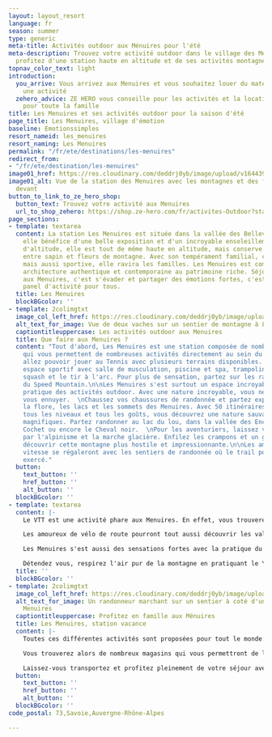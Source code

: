 ```yaml
---
layout: layout_resort
language: fr
season: summer
type: generic
meta-title: Activités outdoor aux Ménuires pour l'été
meta-description: Trouvez votre activité outdoor dans le village des Menuires en Savoie,
  profitez d'une station haute en altitude et de ses activités montagne.
topnav_color_text: light
introduction:
  you_arrive: Vous arrivez aux Menuires et vous souhaitez louer du matériel ou trouver
    une activité
  zehero_advice: ZE HERO vous conseille pour les activités et la location des équipements
    pour toute la famille
title: Les Menuires et ses activités outdoor pour la saison d'été
page_title: Les Menuires, village d'émotion
baseline: Emotionssimples
resort_nameid: les_menuires
resort_naming: Les Menuires
permalink: "/fr/ete/destinations/les-menuires"
redirect_from:
- "/fr/ete/destination/les-menuires"
image01_href: https://res.cloudinary.com/deddrj0yb/image/upload/v1644398781/website/resorts/les%20menuires/Myrtilliers_et_vue_sur_station-Vincent_LOTTENBERG-30356-1600px_bbaihi.jpg
image01_alt: Vue de la station des Menuires avec les montagnes et des fleurs de montage
  devant
button_to_link_to_ze_hero_shop:
  button_text: Trouvez votre activité aux Menuires
  url_to_shop_zehero: https://shop.ze-hero.com/fr/activites-Outdoor?station=Les+Menuires&calessonstype=all&catypegenderlistsummer=all&calessonsactivitytype=all&start-date=
page_sections:
- template: textarea
  content: La station Les Menuires est située dans la vallée des Bellevilles. L'été,
    elle bénéfice d'une belle exposition et d'un incroyable ensoleillement. À 1800m
    d'altitude, elle est tout de même haute en altitude, mais conserve une belle végétation
    entre sapin et fleurs de montagne. Avec son tempérament familial, conviviale,
    mais aussi sportive, elle ravira les familles. Les Menuires est composé d'une
    architecture authentique et contemporaine au patrimoine riche. Séjourner l'été
    aux Menuires, c'est s'évader et partager des émotions fortes, c'est profiter d'un
    panel d'activité pour tous.
  title: Les Menuires
  blockBGcolor: ''
- template: 2colimgtxt
  image_col_left_href: https://res.cloudinary.com/deddrj0yb/image/upload/v1644398781/website/resorts/les%20menuires/Rando_amis-Clement_DUCRUET-32310-1600px_u0jsfx.jpg
  alt_text_for_image: Vue de deux vaches sur un sentier de montagne à Les Menuires
  captiontitleuppercase: Les activités outdoor aux Menuires
  title: Que faire aux Menuires ?
  content: "Tout d'abord, Les Menuires est une station composée de nombreuses infrastructures
    qui vous permettent de nombreuses activités directement au sein du village. Vous
    allez pouvoir jouer au Tennis avec plusieurs terrains disponibles. Profiter d'un
    espace sportif avec salle de musculation, piscine et spa, trampoline, basket,
    squash et le tir à l'arc. Pour plus de sensation, partez sur les rails en luge
    du Speed Mountain.\n\nLes Menuires s'est surtout un espace incroyable pour la
    pratique des activités outdoor. Avec une nature incroyable, vous ne pourrez pas
    vous ennuyer.  \nChaussez vos chaussures de randonnée et partez explorer la faune,
    la flore, les lacs et les sommets des Menuires. Avec 50 itinéraires balisés pour
    tous les niveaux et tous les goûts, vous découvrez une nature sauvage et des lieux
    magnifiques. Partez randonner au lac du lou, dans la vallée des Encombres, le
    Cochet ou encore le Cheval noir.  \nPour les aventuriers, laissez vous tenter
    par l'alpinisme et la marche glacière. Enfilez les crampons et un guide vous fera
    découvrir cette montagne plus hostile et impressionnante.\n\nLes amoureux de la
    vitesse se régaleront avec les sentiers de randonnée où le trail pourra être également
    exercé."
  button:
    text_button: ''
    href_button: ''
    alt_button: ''
  blockBGcolor: ''
- template: textarea
  content: |-
    Le VTT est une activité phare aux Menuires. En effet, vous trouverez des pistes parfaites de descente pour tous les niveaux. Dans la vallée des Bellevilles s'est 321km de sentiers de VTT. Vous aurez le choix d'aller plus loin, plus haut, plus vite, de prendre des sentiers et pistes plus techniques. Découvrez les 3 vallées également d'une nouvelle façon : en VTT ou en Vélo électrique. Que ce soit en enduro, en DH, en cross country, les Menuires est un paradis pour la pratique du VTT.

    Les amoureux de vélo de route pourront tout aussi découvrir les vallées et les cols qui entourent Les Menuires. Vous pourrez alors grimper le col mythique de la Loze et rouler à travers les 3 vallées.

    Les Menuires s'est aussi des sensations fortes avec la pratique du parapente. Laissez vous emporter au dessus des montagnes et admirez le parc national de la Vanoise. C'est également de l'escalade avec plusieurs voies possibles entre Val Thorens, Les Menuires et St Martin de Belleville. Vous pourrez aussi vous laissez tenter par les Via Ferrata.

    Détendez vous, respirez l'air pur de la montagne en pratiquant le Yoga. Quoi de mieux que de s'étirer, de contrôler sa respiration et de vider sa tête en méditant devant les montagnes et dans la nature.
  title: ''
  blockBGcolor: ''
- template: 2colimgtxt
  image_col_left_href: https://res.cloudinary.com/deddrj0yb/image/upload/v1644398781/website/resorts/les%20menuires/Rando_au_col_de__Pierre_Blanche-Vincent_LOTTENBERG-28663-1600px_p9phlq.jpg
  alt_text_for_image: Un randonneur marchant sur un sentier à coté d'un lac à Les
    Menuires
  captiontitleuppercase: Profitez en famille aux Ménuires
  title: Les Menuires, station vacance
  content: |-
    Toutes ces différentes activités sont proposées pour tout le monde. Chacune sera adaptée en fonction de votre niveau et de votre âge. Vous pourrez également profiter de plusieurs activités à faire en famille, avec les enfants et partir vivre ces émotions ensemble. La station des Menuires est une station facile d'accès et pratique, car tous les commerces sont proches.

    Vous trouverez alors de nombreux magasins qui vous permettront de louer différents équipements. Pour ce qui est du VTT, vous pourrez donc louer tout directement sur place aux Menuires, tout comme le vélo de route.

    Laissez-vous transportez et profitez pleinement de votre séjour avec nos différentes activités proposées sur Ze Hero.
  button:
    text_button: ''
    href_button: ''
    alt_button: ''
  blockBGcolor: ''
code_postal: 73,Savoie,Auvergne-Rhône-Alpes

---
```

